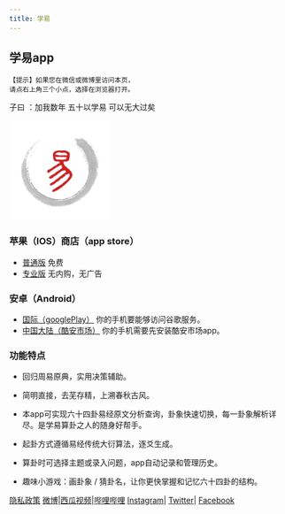 ```yaml
---
title: 学易
---
```

## 学易app

```
【提示】如果您在微信或微博里访问本页，
请点右上角三个小点，选择在浏览器打开。

```

子曰 ：加我数年 五十以学易 可以无大过矣

![avatar](/img/icon-60@3x.png)

### 苹果（IOS）商店（app store）
- [普通版](https://apps.apple.com/cn/app/学易/id1316867213) 免费
- [专业版](https://apps.apple.com/cn/app/学易-专业版/id1457421921) 无内购，无广告

### 安卓（Android）
- [国际（googlePlay）](https://play.google.com/store/apps/details?id=me.suhe.yi) 你的手机要能够访问谷歌服务。
- [中国大陆（酷安市场）](https://www.coolapk.com/apk/168854) 你的手机需要先安装酷安市场app。

### 功能特点

- 回归周易原典，实用决策辅助。

- 简明直接，去芜存精，上溯春秋古风。

- 本app可实现六十四卦易经原文分析查询，卦象快速切换，每一卦象解析详尽。是学易算卦之人的随身好帮手。

- 起卦方式遵循易经传统大衍算法，逐爻生成。

- 算卦时可选择主题或录入问题，app自动记录和管理历史。

- 趣味小游戏：画卦象 / 猜卦名，让你更快掌握和记忆六十四卦的结构。


[隐私政策](yi-private-info.md) 
[微博](https://weibo.com/vivotown)|[西瓜视频](https://www.ixigua.com/home/109819681656)|[哔哩哔哩](https://space.bilibili.com/385534)
[Instagram](https://www.instagram.com/yi.app)| [Twitter](https://twitter.com/alansuhe1)| [Facebook](https://www.facebook.com/%E5%AD%B8%E6%98%93app-109697790830359)